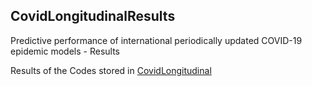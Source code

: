 ## CovidLongitudinalResults

Predictive performance of international periodically updated COVID-19 epidemic models - Results

Results of the Codes stored in [CovidLongitudinal](https://github.com/pourmalek/CovidLongitudinal)
